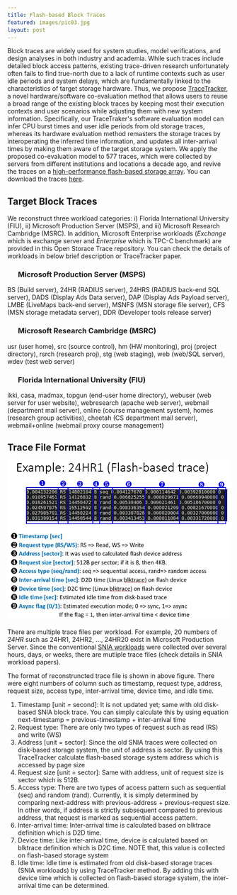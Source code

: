 ```yaml
---
title: Flash-based Block Traces
featured: images/pic03.jpg
layout: post
---
```


Block traces are widely used for system studies, model verifications, and design analyses in both industry and academia.
While such traces include detailed block access patterns, existing trace-driven research unfortunately often fails to find true-north due to a lack of runtime contexts such as user idle periods and system delays, which are fundamentally linked to the characteristics of target storage hardware.
Thus, we propose <a href="https://arxiv.org/pdf/1709.04806.pdf">TraceTracker</a>, a novel hardware/software co-evaluation method that allows users to reuse a broad range of the existing block traces by keeping most their execution contexts and user scenarios while adjusting them with new system information.
Specifically, our TraceTraker's software evaluation model can infer CPU burst times and user idle periods from old storage traces, whereas its hardware evaluation method remasters the storage traces by interoperating the inferred time information, and updates all inter-arrival times by making them aware of the target storage system.
We apply the proposed co-evaluation model to 577 traces, which were collected by servers from different institutions and locations a decade ago, and revive the traces on a <a href="http://camelab.org/pmwiki.php?n=Main.Resource">high-performance flash-based storage array</a>. You can download the traces <a href="/Download.html">here</a>.

<h2>Target Block Traces</h2>
We reconstruct three workload categories: i) Florida International University (FIU), ii) Microsoft Production Server (MSPS), and iii) Microsoft Research Cambridge (MSRC).
In addition, Microsoft Enterprise workloads (<em>Exchange</em> which is exchange server and <em>Enterprise</em> which is TPC-C benchmark) are provided in this Open Storace Trace repository.
You can check the details of workloads in below brief description or TraceTracker paper.

<ul>
<h3>Microsoft Production Server (MSPS)</h3>
</ul>
<p>BS (Build server), 24HR (RADIUS server), 24HRS (RADIUS back-end SQL server), DADS (Display Ads Data server), DAP (Display Ads Payload server), LMBE (LiveMaps back-end server), MSNFS (MSN storage file server), CFS (MSN storage metadata server), DDR (Developer tools release server)</p>
<ul>
<h3>Microsoft Research Cambridge (MSRC)</h3>
</ul>
<p>usr&nbsp;(user home), src (source control), hm (HW monitoring), proj (project directory), rsrch (research proj), stg (web staging), web (web/SQL server), wdev (test web server)</p>
<ul>
<h3>Florida International University (FIU)</h3>
</ul>
<p>ikki, casa, madmax, topgun (end-user home directory), webuser (web server for user website), webresearch (apache web server), webmail (department mail server), online (course management system), homes (research group activities), cheetah (CS department mail server), webmail+online (webmail proxy course management)</p>


<h2>Trace File Format</h2>
<img src="/assets/images/format.JPG" alt="" width="700"><br><br>
There are multiple trace files per workload. For example, 20 numbers of <em>24HR</em> such as 24HR1, 24HR2, ..., 24HR20 exist in Microsoft Production Server. Since the conventional <a href="http://iotta.snia.org/tracetypes/3">SNIA workloads</a> were collected over several hours, days, or weeks, there are mutliple trace files (check details in SNIA workload papers). <br>

The format of reconstruncted trace file is shown in above figure. There were eight numbers of column such as timestamp, request type, address, request size, access type, inter-arrival time, device time, and idle time. <br>

1) Timestamp [unit = second]: It is not updated yet; same with old disk-based SNIA block trace.
You can simply calculate this by using equation next-timestamp = previous-timestamp + inter-arrival time <br>
2) Request type: There are only two types of request such as read (RS) and write (WS) <br>
3) Address [unit = sector]: Since the old SNIA traces were collected on disk-based storage system, the unit of address is sector.
By using this TraceTracker calculate flash-based storage system address which is accessed by page size<br>
4) Request size [unit = sector]: Same with address, unit of request size is sector which is 512B.<br>
5) Access type: There are two types of access pattern such as sequential (seq) and random (rand).
Currently, it is simply determined by comparing next-address with previous-address + previous-request size.
In other words, if address is strictly subsequent compared to previous address, that request is marked as sequential access pattern. <br>
6) Inter-arrival time: Inter-arrival time is calculated based on blktrace definition which is D2D time. <br>
7) Device time: Like inter-arrival time, device is calculated based on blktrace definition which is D2C time. NOTE that, this value is collected on flash-based storage system<br>
8) Idle time: Idle time is estimated from old disk-based storage traces (SNIA workloads) by using TraceTracker method.
By adding this with device time which is collected on flash-based storage system, the inter-arrival time can be determined.<br>
